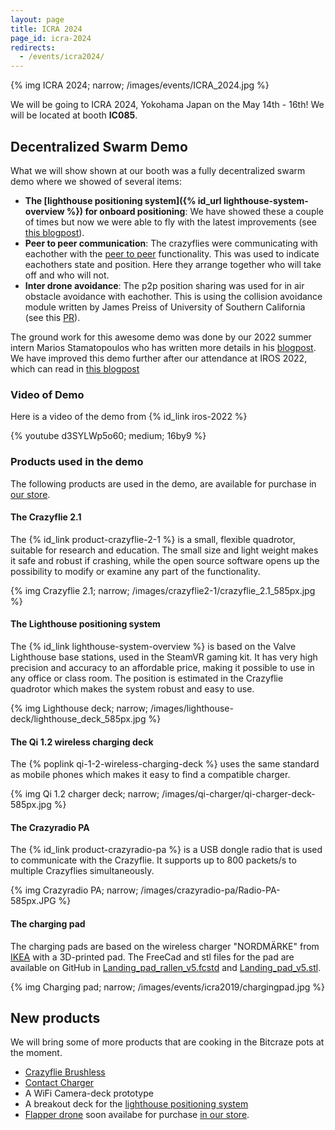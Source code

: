 ```yaml
---
layout: page
title: ICRA 2024
page_id: icra-2024
redirects:
  - /events/icra2024/
---
```


{% img ICRA 2024; narrow; /images/events/ICRA_2024.jpg %}


We will be going to ICRA 2024, Yokohama Japan on the May 14th - 16th! We will be located at booth **IC085**.


## Decentralized Swarm Demo

What we will show  shown at our booth was a fully decentralized swarm demo where we showed of several items:

- **The [lighthouse positioning system]({% id_url lighthouse-system-overview %}) for onboard positioning**: We have showed these a couple of times but now we were able to fly with the latest improvements (see [this blogpost](/2022/03/multiple-base-stations-with-lighthouse/)).
- **Peer to peer communication**: The crazyflies were communicating with eachother with the [peer to peer](/documentation/repository/crazyflie-firmware/master/functional-areas/p2p_api/) functionality. This was used to indicate eachothers state and position. Here they arrange together who will take off and who will not.
- **Inter drone avoidance**: The p2p position sharing was used for in air obstacle avoidance with eachother. This is using the collision avoidance module written by James Preiss of University of Southern California (see this [PR](https://github.com/bitcraze/crazyflie-firmware/pull/628)).

The ground work for this awesome demo was done by our 2022 summer intern Marios Stamatopoulos who has written more details in his [blogpost](/2022/08/our-intern-marios-summer-work-on-swarms/). We have improved this demo further after our attendance at IROS 2022, which can read in [this blogpost](/2022/11/the-iros-2022-demo/)

### Video of Demo

Here is a video of the demo from {% id_link iros-2022 %}

{% youtube d3SYLWp5o60; medium; 16by9 %}

### Products used in the demo

The following products are used in the demo, are available for purchase in
[our store](https://store.bitcraze.io/).

#### The Crazyflie 2.1

The {% id_link product-crazyflie-2-1 %}
is a small, flexible quadrotor, suitable for research and education. The small
size and light weight makes it safe and robust if crashing, while the open source
software opens up the possibility to modify or examine any part of the functionality.

{% img Crazyflie 2.1; narrow; /images/crazyflie2-1/crazyflie_2.1_585px.jpg %}

#### The Lighthouse positioning system

The {% id_link lighthouse-system-overview %}
is based on the Valve Lighthouse base stations,
used in the SteamVR gaming kit. It has very high precision and
accuracy to an affordable price, making it possible to use in any office or
class room. The position is estimated in the Crazyflie quadrotor which makes the system
robust and easy to use.

{% img Lighthouse deck; narrow; /images/lighthouse-deck/lighthouse_deck_585px.jpg %}

#### The Qi 1.2 wireless charging deck

The {% poplink qi-1-2-wireless-charging-deck %}
uses the same standard as mobile phones which
makes it easy to find a compatible charger.

{% img Qi 1.2 charger deck; narrow; /images/qi-charger/qi-charger-deck-585px.jpg %}

#### The Crazyradio PA

The {% id_link product-crazyradio-pa %}
is a USB dongle radio that is used to communicate with the Crazyflie.
It supports up to 800 packets/s to multiple Crazyflies simultaneously.

{% img Crazyradio PA; narrow; /images/crazyradio-pa/Radio-PA-585px.JPG %}

#### The charging pad

The charging pads are based on the wireless charger "NORDMÄRKE" from [IKEA](https://www.ikea.com/)
with a 3D-printed pad. The FreeCad and stl files for the pad are available on GitHub in
[Landing_pad_rallen_v5.fcstd](https://github.com/bitcraze/bitcraze-mechanics/blob/master/models/Landing_pad_rallen_v5.fcstd) and
[Landing_pad_v5.stl](https://github.com/bitcraze/bitcraze-mechanics/blob/master/models/Landing_pad_v5.stl).

{% img Charging pad; narrow; /images/events/icra2019/chargingpad.jpg %}


## New products

We will bring some of more products that are cooking in the Bitcraze pots at the moment.

* [Crazyflie Brushless](/2023/10/say-hello-to-the-crazyflie-2-1-brushless/)
* [Contact Charger](/2024/02/contact-charging-for-crazyflie-brushless/)
* A WiFi Camera-deck prototype
* A breakout deck for the [lighthouse positioning system](/documentation/system/positioning/ligthouse-positioning-system/)
* [Flapper drone](https://flapper-drones.com/wp/)  soon availabe for purchase [in our store](https://store.bitcraze.io/products/flapper-nimble-starter-kit).
